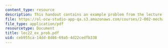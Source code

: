 ```yaml
---
content_type: resource
description: This handout contains an example problem from the lecture.
file: https://ol-ocw-studio-app-qa.s3.amazonaws.com/courses/2-002-mechanics-and-materials-ii-spring-2004/ceb955ca14dd8d8669a54d22cedfb338_lec22_ex_prob.pdf
file_type: application/pdf
resourcetype: Document
title: lec22_ex_prob.pdf
uid: ceb955ca-14dd-8d86-69a5-4d22cedfb338
---
```

